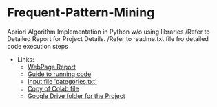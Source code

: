# Frequent-Pattern-Mining
Apriori Algorithm Implementation in Python w/o using libraries
/Refer to Detailed Report for Project Details.
/Refer to readme.txt file fro detailed code execution steps
* Links:
  - [WebPage Report](https://sway.office.com/0FcYtGIAyfPwaKs8?ref=Link)
  - [Guide to running code](https://drive.google.com/file/d/1Q3RuV7QVzqODvYb0rDGlwYNSLUJUCECg/view)
  - [Input file 'categories.txt'](https://drive.google.com/file/d/1RR6vJgUtgkh56SneWnja7uPmYowac87p/view)
  - [Copy of Colab file](https://colab.research.google.com/drive/1fFEZMpOLY-5Q9jRVLWCBeoj7hjhdmnWu?usp=sharing)
  - [Google Drive folder for the Project](https://drive.google.com/drive/u/2/folders/1YvvKIxG2tHKyuaIvfYTktyzD3WR_BSQI)
